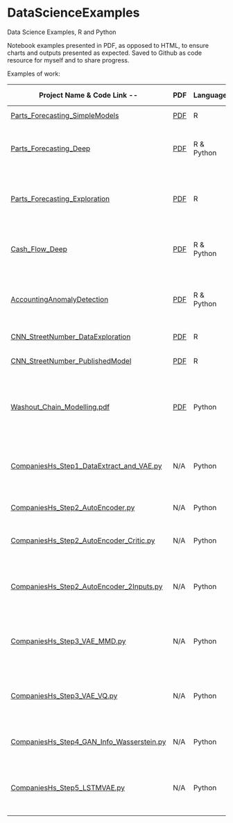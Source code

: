 # DataScienceExamples
Data Science Examples, R and Python

Notebook examples presented in PDF, as opposed to HTML, to ensure charts and outputs presented as expected.
Saved to Github as code resource for myself and to share progress.

Examples of work:

| Project Name & Code Link                  --| PDF    | Language   | Deep Learning | Notes                                                                  |
|---------------------------------------------|--------|------------|---------------|------------------------------------------------------------------------|
| [Parts_Forecasting_SimpleModels](https://github.com/olimoz/DataScienceExamples/blob/master/Parts_Forecasting_SimpleModels.pdf)            | [PDF](http://htmlpreview.github.io/?https://github.com/olimoz/DataScienceExamples/blob/master/Parts_Forecasting_SimpleModels.nb.html)  | R          | N/A           | GLM, Treebag, XGBoost                                                  |
| [Parts_Forecasting_Deep](https://github.com/olimoz/DataScienceExamples/blob/master/Parts_Forecasting_Deep.pdf)                    | [PDF](http://htmlpreview.github.io/?https://github.com/olimoz/DataScienceExamples/blob/master/Parts_Forecasting_Deep.nb.html)  | R & Python | Keras         | Keras in Python, Wavenet (causal dilated 1dconv)                       |
| [Parts_Forecasting_Exploration](https://github.com/olimoz/DataScienceExamples/blob/master/Parts_Forecasting_Exploration.pdf)             | [PDF](https://github.com/olimoz/DataScienceExamples/blob/master/Parts_Forecasting_Exploration.Rmd)  | R          | Keras in R    | Timeseries, ARIMA, TScount, Clustering (wavelet, dtw etc), Word2Vec    |
| [Cash_Flow_Deep](https://github.com/olimoz/DataScienceExamples/blob/master/Cash_Flow_Deep.pdf)                            | [PDF](https://github.com/olimoz/DataScienceExamples/blob/master/Cash_Flow_Deep.Rmd)  | R & Python | Keras         | Keras in Python, LSTM, Wavenet (causal dilated 1dconv), SQL            |
| [AccountingAnomalyDetection](https://github.com/olimoz/DataScienceExamples/blob/master/AcctgAnomaly_forPublication.Rmd)                | [PDF](https://github.com/olimoz/DataScienceExamples/blob/master/AcctgAnomaly_forPublication_v1.pdf)  | R & Python | Keras         | Anomaly Detection for FCA compliance. Works really well!               |
| [CNN_StreetNumber_DataExploration](https://github.com/olimoz/DataScienceExamples/blob/master/CNN_StreetNumber_DataExploration.pdf)          | [PDF](https://github.com/olimoz/DataScienceExamples/blob/master/CNN_StreetNumber_DataExploration.Rmd)  | R          | N/A           | Working with images in R                                               |
| [CNN_StreetNumber_PublishedModel](https://github.com/olimoz/DataScienceExamples/blob/master/CNN_StreetNumber_DataExploration.pdf)           | [PDF](https://github.com/olimoz/DataScienceExamples/blob/master/CNN_StreetNumber_DataExploration.Rmd)  | R          | Tensorflow 1  | Tensorflow 1. 7 layer CNN, classification                              |
| [Washout_Chain_Modelling.pdf](https://github.com/olimoz/DataScienceExamples/blob/master/Washout_Chain_Modelling.pdf)               | [PDF](https://github.com/olimoz/DataScienceExamples/blob/master/Washout_Chain_Modelling.Rmd)  | Python     | Keras         | XBRL data download, RegEx, Wrangling! Variational Autoencoder in Keras |
| [CompaniesHs_Step1_DataExtract_and_VAE.py](https://github.com/olimoz/DataScienceExamples/blob/master/CompaniesHs_Step1_DataExtract_and_VAE.py)  | N/A    | Python     | Keras         | XBRL, RegEx, Parallel Processing, Variational Autoencoder in Keras |
| [CompaniesHs_Step2_AutoEncoder.py](https://github.com/olimoz/DataScienceExamples/blob/master/CompaniesHs_Step2_AutoEncoder.py)          | N/A    | Python     | Keras         | Autoencoder in Keras, use of latent space                              |
| [CompaniesHs_Step2_AutoEncoder_Critic.py](https://github.com/olimoz/DataScienceExamples/blob/master/CompaniesHs_Step2_AutoEncoder_2Inputs.py)   | N/A    | Python     | Keras         | Autoencoder, with my own novel architecture                            |
| [CompaniesHs_Step2_AutoEncoder_2Inputs.py](https://github.com/olimoz/DataScienceExamples/blob/master/CompaniesHs_Step2_AutoEncoder_Critic.py)  | N/A    | Python     | Keras         | Using Two AutoEncoders for Anomaly Detection (Reconstruction Errors)   |
| [CompaniesHs_Step3_VAE_MMD.py](https://github.com/olimoz/DataScienceExamples/blob/master/CompaniesHs_Step3_VAE_MMD.py)              | N/A    | Python     | Tensorflow 2  | MMD VAE in TF2. OOP (ala PyTorch), Gradient Tape, Eager Execution      |
| [CompaniesHs_Step3_VAE_VQ.py](https://github.com/olimoz/DataScienceExamples/blob/master/CompaniesHs_Step3_VAE_VQ.py)               | N/A    | Python     | Tensorflow 2  | VQ  VAE in TF2. OOP (ala PyTorch), Gradient Tape, Eager Execution      |
| [CompaniesHs_Step4_GAN_Info_Wasserstein.py](https://github.com/olimoz/DataScienceExamples/blob/master/CompaniesHs_Step4_GAN_Info_Wasserstein.py) | N/A    | Python     | Tensorflow 1  | GANs! Vanilla, InfoGAN and Wasserstein GAN                             |
| [CompaniesHs_Step5_LSTMVAE.py](https://github.com/olimoz/DataScienceExamples/blob/master/CompaniesHs_Step5_LSTMVAE.py)              | N/A    | Python     | Tensorflow 2  | LSTM AE in TF2. OOP (ala PyTorch), Gradient Tape, Eager Execution      |
